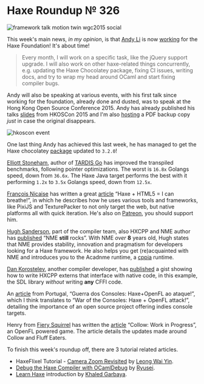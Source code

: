 [_template]: ../templates/roundup.html
[date]: / "2015-06-23 09:58:00"
[modified]: / "2015-07-02 10:56:00"
[published]: / "2015-07-02 13:00:00"
[“”]: a ""
# Haxe Roundup № 326

![framework talk motion twin wgc2015 social](/img/326/frameworks_talk.jpg "David Elahee (@blackmagic_mt) at WGC2015 talking about frameworks and Haxe.")

This week's main news, _in my opinion_, is that [Andy Li][tw1] is now [working][l1] for the Haxe Foundation! It's about time!

> Every month, I will work on a specific task, like the jQuery support upgrade. 
I will also work on other haxe-related things concurrently, e.g. updating the Haxe 
Chocolatey package, fixing CI issues, writing docs, and try to wrap my head around 
OCaml and start fixing compiler bugs.

Andy will also be speaking at various events, with his first talk since working
for the foundation, already done and dusted, was to speak at the Hong Kong Open 
Source Conference 2015. Andy has already published his talks 
[slides][l2] from HKOSCon 2015 and I'm also [hosting][l3] a PDF backup copy 
_just_ in case the original disappears.

![hkoscon event](/img/326/hkoscon.jpg "Andy's talk at HKOSCon. Photo by Leon Anavi (@leonanavi)")

One last thing Andy has achieved this last week, he has managed to get the
Haxe chocolatey [package][l4] updated to `3.2.0`!

[Elliott Stoneham][tw2], author of [TARDIS Go][l5] has improved the transpiled 
benchmarks, following pointer optimizations. The worst is `16.8x` Golangs speed, 
down from `36.6x`. The Haxe Java target performs the best with it performing 
`1.2x` to `3.5x` Golangs speed, down from `12.5x`.

[François Nicaise][tw3] has written a great [article][l6] “Haxe + HTML5 = I can breathe!”,
in which he describes how he uses various tools and frameworks, like PixiJS and TexturePacker
to not only target the web, but native platforms all with quick iteration. He's
also on [Patreon][l6], you should support him.

[Hugh Sanderson][tw4], part of the compiler team, also HXCPP and NME author has
[published][l8] “NME **still** rocks”. With NME _over_ **8** years old, Hugh states
that NME provides stability, innovation and pragmatism for developers looking for
a Haxe framework. He also helps you get (re)acquainted with NME and introduces you to
the Acadnme runtime, a [cppia][l9] runtime.

[Dan Korostelev][tw5], another compiler developer, has [published][l10] a gist
showing how to write HXCPP externs that interface with native code, in this example,
the SDL library _without_ writing **any** CFFI code.

An [article][l11] from Portugal, “Guerra dos Consoles: Haxe+OpenFL ao ataque!”, which
I think translates to “War of the Consoles: Haxe + OpenFL attack!”, detailing 
the importance of an open source project offering indies console targets.

Henry from [Fiery Squirrel][tw6] has written the [article][l12] “Collow: Work in
Progress”, an OpenFL powered game. The article details the updates made around
Collow and Fluff Eaters.

To finish this week's roundup off, there are 3 tutorial related articles.

- HaxeFlixel Tutorial - [Camera Zoom Revisited][l13] by [Leong Wai Yin][tw7].
- [Debug the Haxe Compiler with OCamlDebug][l14] by [Ryusei][tw8].
- [Learn Haxe][l15] introduction by [Khaled Garbaya][tw9].

[tw9]: https://twitter.com/khaled_garbaya "@khaled_garbaya"
[tw8]: https://twitter.com/mandel59 "@mandel59"
[tw7]: https://twitter.com/laxa88 "@laxa88"
[tw6]: https://twitter.com/fierysquirrel "@fierysquirrel"
[tw5]: https://twitter.com/nadako "@nadako"
[tw4]: https://twitter.com/GameHaxe "@GameHaxe"
[tw3]: https://twitter.com/thinkslow_fr "@thinkslow_fr"
[tw2]: https://twitter.com/ElliottStoneham "@ElliottStoneham"
[tw1]: https://twitter.com/andy_li "@andy_li"
	
[l15]: http://learnhaxe.org/haxe/hello-haxe-world/ "Hello Haxe World"
[l14]: http://mandel59.hateblo.jp/entry/2015/06/21/154138 "Debug the Haxe Compiler with OCamlDebug"
[l13]: http://coinflipstudios.com/devblog/?p=448 "HaxeFlixel Tutorial - Camera Zoom Revisted"
[l12]: http://fierysquirrel.com/collow-work-in-progress/ "Collow - Work in Progress"
[l11]: https://game2nextlevel.wordpress.com/2015/06/28/guerra-dos-consoles-haxe-openfl-ao-ataque/ "War of the Consoles : Haxe + OpenFL attack!"
[l10]: https://gist.github.com/nadako/c8aec20c2a7751348f91 "Haxe + SDL = native love \O/"
[l9]: http://haxe.io/roundups/wwx/2015/#cppia "Haxe WWX2015 Highlights - CPPIA"
[l8]: http://gamehaxe.com/2015/06/25/nme-still-rocks/ "NME Still Rocks"
[l7]: https://www.patreon.com/whitetigle?ty=h "François on Patreon"
[l6]: https://www.patreon.com/posts/2740520 "Haxe + HTML5 = I can breathe!"
[l5]: https://github.com/tardisgo/tardisgo "TARDIS Go on GitHub"
[l4]: https://chocolatey.org/packages/haxe/3.2.0 "Haxe 3.2.0 Chocolatey Package"
[l3]: http://haxe.io/@andy_li/HKOSCon%202015%20-%20Transcompiling.pdf "Transcompiling towards the freedom of programming language and platform choice"
[l2]: https://docs.google.com/presentation/d/1kCZpDnmEazsW6fZ84vUe-53QWm06Fg-qjPobAEvsolg/edit#slide=id.p "Transcompiling towards the freedom of programming language and platform choice"
[l1]: http://blog.onthewings.net/2015/06/23/im-now-working-for-the-haxe-foundation/ "I'm now working for the Haxe Foundation!"
